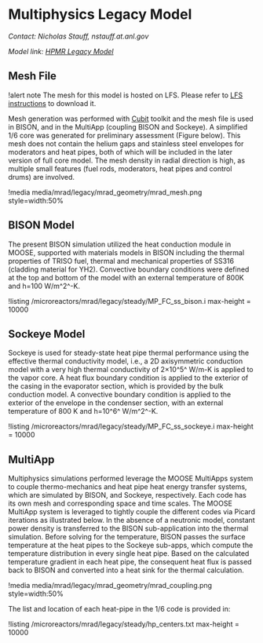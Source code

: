 # Multiphysics Legacy Model

*Contact: Nicholas Stauff, nstauff.at.anl.gov*

*Model link: [HPMR Legacy Model](https://github.com/idaholab/virtual_test_bed/tree/devel/microreactors/mrad/legacy)*

## Mesh File

!alert note
The mesh for this model is hosted on LFS. Please refer to [LFS instructions](resources/how_to_use_vtb.md#lfs)
to download it.

Mesh generation was performed with [Cubit](https://cubit.sandia.gov/) toolkit and the mesh file is used in BISON, and in the MultiApp (coupling BISON and Sockeye). A simplified 1/6 core was generated for preliminary assessment (Figure below). This mesh does not contain the helium gaps and stainless steel envelopes for moderators and heat pipes, both of which will be included in the later version of full core model. The mesh density in radial direction is high, as multiple small features (fuel rods, moderators, heat pipes and control drums) are involved.

!media media/mrad/legacy/mrad_geometry/mrad_mesh.png
       style=width:50%

## BISON Model

The present BISON simulation utilized the heat conduction module in MOOSE, supported with materials models in BISON including the thermal properties of TRISO fuel, thermal and mechanical properties of SS316 (cladding material for YH2). Convective boundary conditions were defined at the top and bottom of the model with an external temperature of 800K and h=100 W/m^2^-K.

!listing /microreactors/mrad/legacy/steady/MP_FC_ss_bison.i max-height = 10000

## Sockeye Model

Sockeye is used for steady-state heat pipe thermal performance using the effective thermal conductivity model, i.e., a 2D axisymmetric conduction model with a very high thermal conductivity of 2×10^5^ W/m-K is applied to the vapor core. A heat flux boundary condition is applied to the exterior of the casing in the evaporator section, which is provided by the bulk conduction model. A convective boundary condition is applied to the exterior of the envelope in the condenser section, with an external temperature of 800 K and h=10^6^ W/m^2^-K.

!listing /microreactors/mrad/legacy/steady/MP_FC_ss_sockeye.i max-height = 10000

## MultiApp

Multiphysics simulations performed leverage the MOOSE MultiApps system to couple thermo-mechanics and heat pipe heat energy transfer systems, which are simulated by BISON, and Sockeye, respectively. Each code has its own mesh and corresponding space and time scales. The MOOSE MultiApp system is leveraged to tightly couple the different codes via Picard iterations as illustrated below. In the absence of a neutronic model, constant power density is transferred to the BISON sub-application into the thermal simulation. Before solving for the temperature, BISON passes the surface temperature at the heat pipes to the Sockeye sub-apps, which compute the temperature distribution in every single heat pipe. Based on the calculated temperature gradient in each heat pipe, the consequent heat flux is passed back to BISON and converted into a heat sink for the thermal calculation.

!media media/mrad/legacy/mrad_geometry/mrad_coupling.png
       style=width:50%

The list and location of each heat-pipe in the 1/6 code is provided in:

!listing /microreactors/mrad/legacy/steady/hp_centers.txt max-height = 10000
